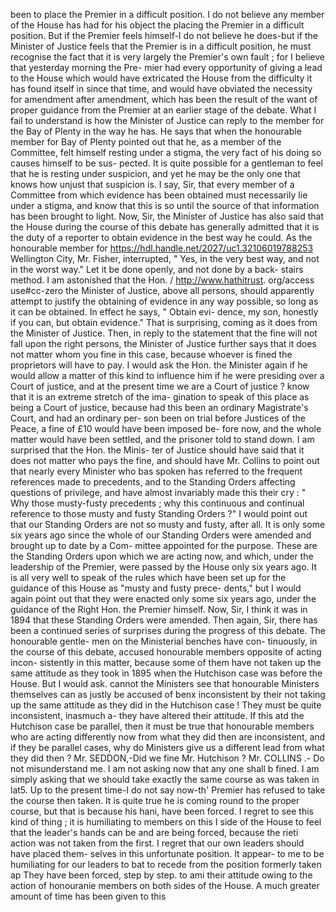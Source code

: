 been to place the Premier in a difficult position. I do not believe any member of the House has had for his object the placing the Premier in a difficult position. But if the Premier feels himself-I do not believe he does-but if the Minister of Justice feels that the Premier is in a difficult position, he must recognise the fact that it is very largely the Premier's own fault ; for I believe that yesterday morning the Pre- mier had every opportunity of giving a lead to the House which would have extricated the House from the difficulty it has found itself in since that time, and would have obviated the necessity for amendment after amendment, which has been the result of the want of proper guidance from the Premier at an earlier stage of the debate. What I fail to understand is how the Minister of Justice can reply to the member for the Bay of Plenty in the way he has. He says that when the honourable member for Bay of Plenty pointed out that he, as a member of the Committee, felt himself resting under a stigma, the very fact of his doing so causes himself to be sus- pected. It is quite possible for a gentleman to feel that he is resting under suspicion, and yet he may be the only one that knows how unjust that suspicion is. I say, Sir, that every member of a Committee from which evidence has been obtained must necessarily lie under a stigma, and know that this is so until the source of that information has been brought to light. Now, Sir, the Minister of Justice has also said that the House during the course of this debate has generally admitted that it is the duty of a reporter to obtain evidence in the best way he could. As the honourable member for https://hdl.handle.net/2027/uc1.32106019788253 Wellington City, Mr. Fisher, interrupted, " Yes, in the very best way, and not in the worst way." Let it be done openly, and not done by a back- stairs method. I am astonished that the Hon. / http://www.hathitrust. org/access use#cc-zero the Minister of Justice, above all persons, should apparently attempt to justify the obtaining of evidence in any way possible, so long as it can be obtained. In effect he says, " Obtain evi- dence, my son, honestly if you can, but obtain evidence." That is surprising, coming as it does from the Minister of Justice. Then, in reply to the statement that the fine will not fall upon the right persons, the Minister of Justice further says that it does not matter whom you fine in this case, because whoever is fined the proprietors will have to pay. I would ask the Hon. the Minister again if he would allow a matter of this kind to influence him if he were presiding over a Court of justice, and at the present time we are a Court of justice ? know that it is an extreme stretch of the ima- gination to speak of this place as being a Court of justice, because had this been an ordinary Magistrate's Court, and had an ordinary per- son been on trial before Justices of the Peace, a fine of £10 would have been imposed be- fore now, and the whole matter would have been settled, and the prisoner told to stand down. I am surprised that the Hon. the Minis- ter of Justice should have said that it does not matter who pays the fine, and should have Mr. Collins to point out that nearly every Minister who bas spoken has referred to the frequent references made to precedents, and to the Standing Orders affecting questions of privilege, and have almost invariably made this their cry : " Why those musty-fusty precedents ; why this continuous and continual reference to those musty and fusty Standing Orders ?" I would point out that our Standing Orders are not so musty and fusty, after all. It is only some six years ago since the whole of our Standing Orders were amended and brought up to date by a Com- mittee appointed for the purpose. These are the Standing Orders upon which we are acting now, and which, under the leadership of the Premier, were passed by the House only six years ago. It is all very well to speak of the rules which have been set up for the guidance of this House as "musty and fusty prece- dents," but I would again point out that they were enacted only some six years ago, under the guidance of the Right Hon. the Premier himself. Now, Sir, I think it was in 1894 that these Standing Orders were amended. Then again, Sir, there has been a continued series of surprises during the progress of this debate. The honourable gentle- men on the Ministerial benches have con- tinuously, in the course of this debate, accused honourable members opposite of acting incon- sistently in this matter, because some of them have not taken up the same attitude as they took in 1895 when the Hutchison case was before the House. But I would ask. cannot the Ministers see that honourable Ministers themselves can as justly be accused of benx inconsistent by their not taking up the same attitude as they did in the Hutchison case ! They must be quite inconsistent, inasmuch a- they have altered their attitude. If this atd the Hutchison case be parallel, then it must be true that honourable members who are acting differently now from what they did then are inconsistent, and if they be parallel cases, why do Ministers give us a different lead from what they did then ? Mr. SEDDON,-Did we fine Mr. Hutchison ? Mr. COLLINS .- Do not misunderstand me. I am not asking now that any one shall b fined. I am simply asking that we should take exactly the same course as was taken in lat5. Up to the present time-I do not say now-th' Premier has refused to take the course then taken. It is quite true he is coming round to the proper course, but that is because his hani, have been forced. I regret to see this kind of thing ; it is humiliating to members on this I side of the House to feel that the leader's hands can be and are being forced, because the rieti action was not taken from the first. I regret that our own leaders should have placed them- selves in this unfortunate position. It appear- to me to be humiliating for our leaders to bat to recede from the position formerly taken ap They have been forced, step by step. to ami their attitude owing to the action of honouranie members on both sides of the House. A much greater amount of time has been given to this 
